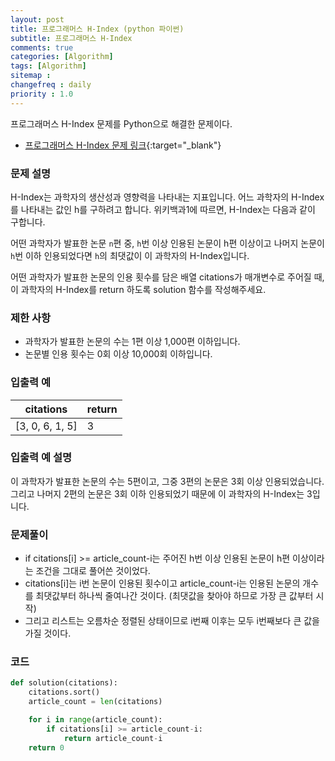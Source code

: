 ```yaml
---
layout: post
title: 프로그래머스 H-Index (python 파이썬)
subtitle: 프로그래머스 H-Index
comments: true
categories: [Algorithm]
tags: [Algorithm]
sitemap :
changefreq : daily
priority : 1.0
---
```

프로그래머스 H-Index 문제를 Python으로 해결한 문제이다.  

* [프로그래머스 H-Index 문제 링크](https://programmers.co.kr/learn/courses/30/lessons/42747){:target="_blank"}


### 문제 설명
H-Index는 과학자의 생산성과 영향력을 나타내는 지표입니다. 어느 과학자의 H-Index를 나타내는 값인 h를 구하려고 합니다. 위키백과1에 따르면, H-Index는 다음과 같이 구합니다.

어떤 과학자가 발표한 논문 ```n```편 중, ```h```번 이상 인용된 논문이 h편 이상이고 나머지 논문이 ```h```번 이하 인용되었다면 ```h```의 최댓값이 이 과학자의 H-Index입니다.

어떤 과학자가 발표한 논문의 인용 횟수를 담은 배열 citations가 매개변수로 주어질 때, 이 과학자의 H-Index를 return 하도록 solution 함수를 작성해주세요.


### 제한 사항
* 과학자가 발표한 논문의 수는 1편 이상 1,000편 이하입니다.
* 논문별 인용 횟수는 0회 이상 10,000회 이하입니다.


### 입출력 예

|citations|return|
|-----|-----|
|[3, 0, 6, 1, 5]|3|


### 입출력 예 설명
이 과학자가 발표한 논문의 수는 5편이고, 그중 3편의 논문은 3회 이상 인용되었습니다. 그리고 나머지 2편의 논문은 3회 이하 인용되었기 때문에 이 과학자의 H-Index는 3입니다.


### 문제풀이
* if citations[i] >= article_count-i는 주어진 h번 이상 인용된 논문이 h편 이상이라는 조건을 그대로 풀어쓴 것이었다.
* citations[i]는 i번 논문이 인용된 횟수이고 article_count-i는 인용된 논문의 개수를 최댓값부터 하나씩 줄여나간 것이다. (최댓값을 찾아야 하므로 가장 큰 값부터 시작)
* 그리고 리스트는 오름차순 정렬된 상태이므로 i번째 이후는 모두 i번째보다 큰 값을 가질 것이다.


### 코드
```python
def solution(citations):
    citations.sort()
    article_count = len(citations)

    for i in range(article_count):
        if citations[i] >= article_count-i:
            return article_count-i
    return 0
```
